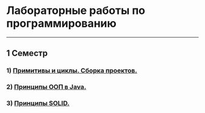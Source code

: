 # Лабораторные работы по программированию
---
## 1 Семестр
### 1) <a href="/lab1/">Примитивы и циклы. Сборка проектов.</a>
### 2) <a href="/lab2/">Принципы ООП в Java.</a>
### 3) <a href="/lab3/">Принципы SOLID.</a>